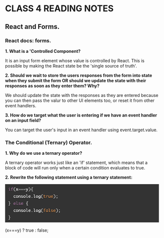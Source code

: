 # CLASS 4 READING NOTES

## React and Forms.

### React docs: forms.


**1. What is a 'Controlled Component?**

It is an input form element whose value is controlled by React. This is possible by making the React state be the 'single source of truth'.


**2. Should we wait to store the users responses from the form into state when they submit the form OR should we update the state with their responses as soon as they enter them? Why?**

We should update the state with the responses as they are entered because you can then pass the valur to other UI elements too, or reset it from other event handlers.


**3. How do we target what the user is entering if we have an event handler on an input field?**

You can target the user's input in an event handler using event.target.value.


### The Conditional (Ternary) Operator.


**1. Why do we use a ternary operator?**

A ternary operator works just like an 'if' statement, which means that a block of code will run only when a certain condition evaluates to true.


**2. Rewrite the following statement using a ternary statement:**

![Ternary operator example](images/ternary-operator-example.png)


(x===y) ? true : false;
